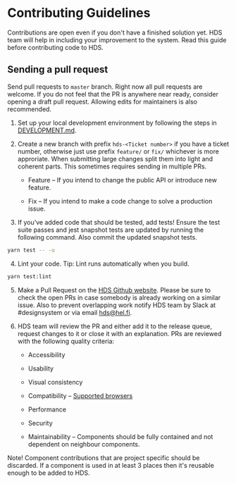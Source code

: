 # Contributing Guidelines

Contributions are open even if you don't have a finished solution yet. HDS team will help in including your improvement to the system. Read this guide before contributing code to HDS.

## Sending a pull request

Send pull requests to `master` branch. Right now all pull requests are welcome. If you do not feel that the PR is anywhere near ready, consider opening a draft pull request. Allowing edits for maintainers is also recommended.

1. Set up your local development environment by following the steps in [DEVELOPMENT.md](/DEVELOPMENT.md).

2. Create a new branch with prefix `hds-<Ticket number>` if you have a ticket number, otherwise just use prefix `feature/` or `fix/` whichever is more approriate. When submitting large changes split them into light and coherent parts. This sometimes requires sending in multiple PRs.

    * Feature – If you intend to change the public API or introduce new feature.

    * Fix – If you intend to make a code change to solve a production issue.

3. If you’ve added code that should be tested, add tests! Ensure the test suite passes and jest snapshot tests are updated by running the following command. Also commit the updated snapshot tests.

```bash
yarn test -- -u
```

4. Lint your code. Tip: Lint runs automatically when you build.

```bash
yarn test:lint
```

5. Make a Pull Request on the [HDS Github website](https://github.com/City-of-Helsinki/helsinki-design-system/pulls). Please be sure to check the open PRs in case somebody is already working on a similar issue. Also to prevent overlapping work notify HDS team by Slack at #designsystem or via email hds@hel.fi.

6. HDS team will review the PR and either add it to the release queue, request changes to it or close it with an explanation. PRs are reviewed with the following quality criteria:

    * Accessibility

    * Usability

    * Visual consistency

    * Compatibility – [Supported browsers](/packages/react/README.md)

    * Performance

    * Security

    * Maintainability – Components should be fully contained and not dependent on neighbour components.

Note! Component contributions that are project specific should be discarded. If a component is used in at least 3 places then it's reusable enough to be added to HDS.
